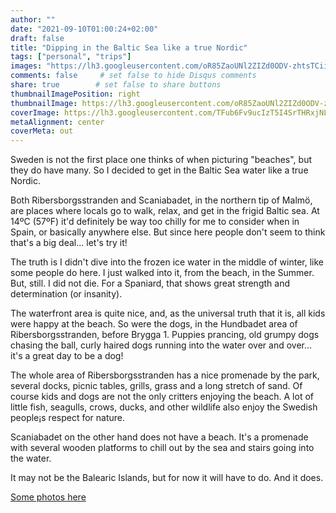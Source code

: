 ```yaml
---
author: ""
date: "2021-09-10T01:00:24+02:00"
draft: false
title: "Dipping in the Baltic Sea like a true Nordic"
tags: ["personal", "trips"]
images: "https://lh3.googleusercontent.com/oR85ZaoUNl2ZIZd0ODV-zhtsTCiie3OWMaGEl67qUDDBOFdxsfsPE7Zm5Zv-KJIC4JeSf0LgH6qrnfCGHyKCGSr2q4R14HhKClXEdFjoqtPbzOymZiq5F73ZSQNFTtpuerxaecQImiY=w1920-h1080"
comments: false     # set false to hide Disqus comments
share: true        # set false to share buttons
thumbnailImagePosition: right
thumbnailImage: https://lh3.googleusercontent.com/oR85ZaoUNl2ZIZd0ODV-zhtsTCiie3OWMaGEl67qUDDBOFdxsfsPE7Zm5Zv-KJIC4JeSf0LgH6qrnfCGHyKCGSr2q4R14HhKClXEdFjoqtPbzOymZiq5F73ZSQNFTtpuerxaecQImiY=w1920-h1080
coverImage: https://lh3.googleusercontent.com/TFub6Fv9ucIzT5I4SrTHRxjNL6_3ozEslHM6JyABKqWGxHibeuPJwHZ55qaP8PHZPlpY0f6HhDmJxuABU3Wr7Papwr1Soh72qfr9Vlgn-MYk5GK6XcgntgS316zTMXmluhAZpltxf8Y=w1920-h1080
metaAlignment: center
coverMeta: out
---
```


Sweden is not the first place one thinks of when picturing "beaches", but they do have many. So I decided to get in the Baltic Sea water like a true Nordic.

<!--more-->

Both Ribersborgsstranden and Scaniabadet, in the northern tip of Malmö, are places where locals go to walk, relax, and get in the frigid Baltic sea. At 14ºC (57ºF) it'd definitely be way too chilly for me to consider when in Spain, or basically anywhere else. But since here people don't seem to think that's a big deal... let's try it!

The truth is I didn't dive into the frozen ice water in the middle of winter, like some people do here. I just walked into it, from the beach, in the Summer. But, still. I did not die. For a Spaniard, that shows great strength and determination (or insanity).

The waterfront area is quite nice, and, as the universal truth that it is, all kids were happy at the beach. So were the dogs, in the Hundbadet area of Ribersborgsstranden, before Brygga 1. Puppies prancing, old grumpy dogs chasing the ball, curly haired dogs running into the water over and over... it's a great day to be a dog!

The whole area of Ribersborgsstranden has a nice promenade by the park, several docks, picnic tables, grills, grass and a long stretch of sand. Of course kids and dogs are not the only critters enjoying the beach. A lot of little fish, seagulls, crows, ducks, and other wildlife also enjoy the Swedish people¡s respect for nature.

Scaniabadet on the other hand does not have a beach. It's a promenade with several wooden platforms to chill out by the sea and stairs going into the water.

It may not be the Balearic Islands, but for now it will have to do. And it does.

[Some photos here](https://photos.app.goo.gl/qVvGQ8eDHGZGrrD27)
